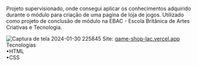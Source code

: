 Projeto supervisionado, onde consegui aplicar os conhecimentos adquirido durante o módulo para criação de uma pagina de loja de jogos. Utilizado como projeto de conclusão de módulo na EBAC - Escola Britânica de Artes Criativas e Tecnologia. 

  
  
  ![Captura de tela 2024-01-30 225845](https://github.com/LucasGMads/GameShop/assets/112969295/a2d93fa2-0a5d-411c-92f6-ecebda54535e)
Site: [game-shop-lac.vercel.app](https://game-shop-lac.vercel.app/#)  
Tecnologias  
•HTML  
•CSS
